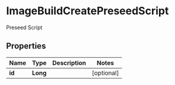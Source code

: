 

# ImageBuildCreatePreseedScript

Preseed Script
## Properties

Name | Type | Description | Notes
------------ | ------------- | ------------- | -------------
**id** | **Long** |  |  [optional]



